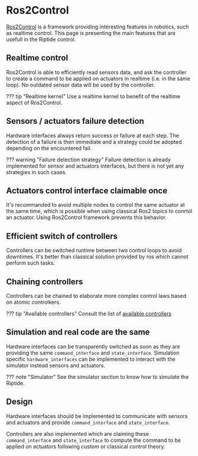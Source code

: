 # Ros2Control

[Ros2Control](https://control.ros.org/master/index.html) is a framework providing interesting features in robotics, such as realtime control. This page is presenting the main features that are usefull in the Riptide control.

## Realtime control

Ros2Control is able to efficiently read sensors data, and ask the controller to create a command to be applied on actuators in realtime (i.e. in the same loop). No outdated sensor data will be used by the controller.

??? tip "Realtime kernel"
    Use a realtime kernel to benefit of the realtime aspect of Ros2Control.

## Sensors / actuators failure detection

Hardware interfaces always return success or failure at each step. The detection of a failure is then immediate and a strategy could be adopted depending on the encountered fail.

??? warning "Failure detection strategy"
    Failure detection is already implemented for sensor and actuators interfaces, but there is not yet any strategies in such cases.

## Actuators control interface claimable once

It's recommanded to avoid multiple nodes to control the same actuator at the same time, which is possible when using classical Ros2 topics to conrtol an actuator. Using Ros2Control framework prevents this behavior.

## Efficient switch of controllers

Controllers can be switched runtime between two control loops to avoid downtimes. It's better than classical solution provided by ros which cannot perform such tasks.

## Chaining controllers

Controllers can be chained to elaborate more complex control laws based on atomic controlkers.

??? tip "Available controllers"
    Consult the list of [available controllers](../controllers/index.md) 

## Simulation and real code are the same

Hardware interfaces can be transparently switched as soon as they are providing the same `command_interface` and `state_interface`. Simulation specific `hardware_interfaces` can be implemented to interact with the simulator instead sensors and actuators.

??? note "Simulator"
    See the simulator section to know how to simulate the Riptide.

## Design

Hardware interfaces should be implemented to communicate with sensors and actuators and provide `command_interface` and `state_interface`.

Controllers are also implemented which are claiming these `command_interface` and `state_interface` to compute the command to be applied on actuators following custom or classical control theory.
